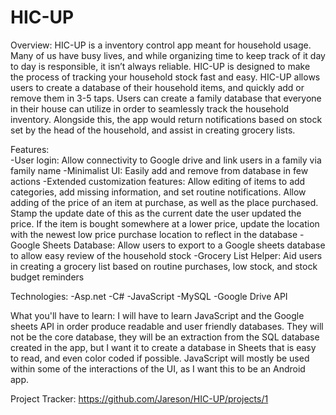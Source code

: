 # HIC-UP
Overview: 
  HIC-UP is a inventory control app meant for household usage. Many of us have busy lives, and while organizing time to keep track of it day to day is responsible, it isn’t always reliable. HIC-UP is designed to make the process of tracking your household stock fast and easy. HIC-UP allows users to create a database of their household items, and quickly add or remove them in 3-5 taps. Users can create a family database that everyone in their house can utilize in order to seamlessly track the household inventory. Alongside this, the app would return notifications based on stock set by the head of the household, and assist in creating grocery lists.

Features:     
  -User login: Allow connectivity to Google drive and link users in a family via family name
  -Minimalist UI: Easily add and remove from database in few actions
  -Extended customization features: Allow editing of items to add categories, add missing information, and set routine               notifications. Allow adding of the price of an item at purchase, as well as the place purchased. Stamp the update date of this as the current date the user updated the price. If the item is bought somewhere at a lower price, update the location with the newest low price purchase location to reflect in the database
  -Google Sheets Database: Allow users to export to a Google sheets database to allow easy review of the household stock
  -Grocery List Helper: Aid users in creating a grocery list based on routine purchases, low stock, and stock budget reminders



    
Technologies:
  -Asp.net
  -C#
  -JavaScript
  -MySQL
  -Google Drive API
    
What you'll have to learn: 
  I will have to learn JavaScript and the Google sheets API in order produce readable and user friendly databases. They will not be the core database, they will be an extraction from the SQL database created in the app, but I want it to create a database in Sheets that is easy to read, and even color coded if possible. JavaScript will mostly be used within some of the interactions of the UI, as I want this to be an Android app. 



Project Tracker: 
https://github.com/Jareson/HIC-UP/projects/1

    
    
